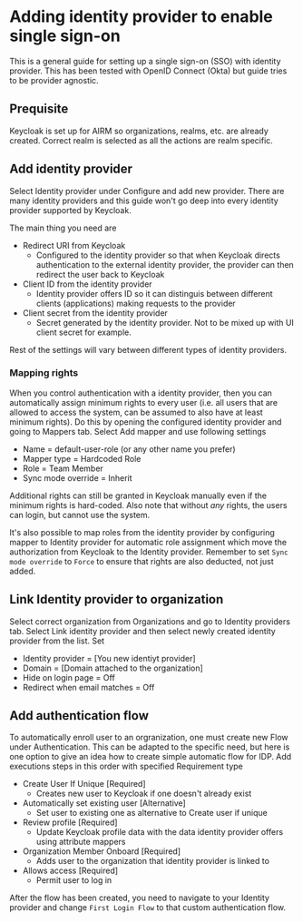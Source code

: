 # Adding identity provider to enable single sign-on

This is a general guide for setting up a single sign-on (SSO) with identity provider. This has been tested with OpenID Connect (Okta) but guide tries to be provider agnostic.

## Prequisite

Keycloak is set up for AIRM so organizations, realms, etc. are already created. Correct realm is selected as all the actions are realm specific.

## Add identity provider

Select Identity provider under Configure and add new provider. There are many identity providers and this guide won't go deep into every identity provider supported by Keycloak.

The main thing you need are

- Redirect URI from Keycloak
  - Configured to the identity provider so that when Keycloak directs authentication to the external identity provider, the provider can then redirect the user back to Keycloak
- Client ID from the identity provider
  - Identity provider offers ID so it can distinguis between different clients (applications) making requests to the provider
- Client secret from the identity provider
  - Secret generated by the identity provider. Not to be mixed up with UI client secret for example.

Rest of the settings will vary between different types of identity providers.

### Mapping rights

When you control authentication with a identity provider, then you can automatically assign minimum rights to every user (i.e. all users that are allowed to access the system, can be assumed to also have at least minimum rights). Do this by opening the configured identity provider and going to Mappers tab. Select Add mapper and use following settings

- Name = default-user-role (or any other name you prefer)
- Mapper type = Hardcoded Role
- Role = Team Member
- Sync mode override = Inherit

Additional rights can still be granted in Keycloak manually even if the minimum rights is hard-coded. Also note that without _any_ rights, the users can login, but cannot use the system.

It's also possible to map roles from the identity provider by configuring mapper to Identity provider for automatic role assignment which move the authorization from Keycloak to the Identity provider. Remember to set `Sync mode override` to `Force` to ensure that rights are also deducted, not just added.

## Link Identity provider to organization

Select correct organization from Organizations and go to Identity providers tab. Select Link identity provider and then select newly created identity provider from the list. Set

- Identity provider = [You new identiyt provider]
- Domain = [Domain attached to the organization]
- Hide on login page = Off
- Redirect when email matches = Off

## Add authentication flow

To automatically enroll user to an orgranization, one must create new Flow under Authentication. This can be adapted to the specific need, but here is one option to give an idea how to create simple automatic flow for IDP. Add executions steps in this order with specified Requirement type

- Create User If Unique [Required]
  - Creates new user to Keycloak if one doesn't already exist
- Automatically set existing user [Alternative]
  - Set user to existing one as alternative to Create user if unique
- Review profile [Required]
  - Update Keycloak profile data with the data identity provider offers using attribute mappers
- Organization Member Onboard [Required]
  - Adds user to the organization that identity provider is linked to
- Allows access [Required]
  - Permit user to log in

After the flow has been created, you need to navigate to your Identity provider and change `First Login Flow` to that custom authentication flow.
